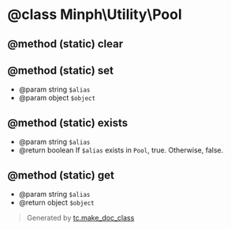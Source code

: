 # @class Minph\Utility\Pool

## @method (static) clear

## @method (static) set
* @param string `$alias`
* @param object `$object`

## @method (static) exists
* @param string `$alias`
* @return boolean If `$alias` exists in `Pool`, true. Otherwise, false.

## @method (static) get
* @param string `$alias`
* @return object `$object`




>Generated by [tc.make_doc_class](https://github.com/ISSKJ/toolc-dist/)
